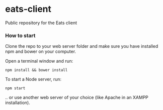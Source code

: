 # eats-client
Public repository for the Eats client

### How to start
Clone the repo to your web server folder and make sure you have installed npm and bower on your computer.

Open a terminal window and run:
```
npm install && bower install
```
To start a Node server, run:
```
npm start
```
.. or use another web server of your choice (like Apache in an XAMPP installation).
